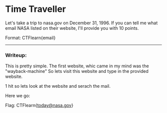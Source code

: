 # Time Traveller

Let's take a trip to nasa.gov on December 31, 1996.
If you can tell me what email NASA listed on their website, I'll provide you with 10 points.

Format: CTFlearn{email}

---
### Writeup:
This is pretty simple.
The first website, whic came in my mind was the "wayback-machine"
So lets visit this website and type in the provided website.

1 hit so lets look at the website and serach the mail.

Here we go:

Flag: CTFlearn{today@nasa.gov}